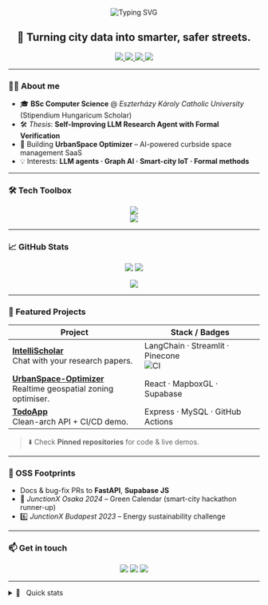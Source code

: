 <!-- Banner -->
<p align="center">
  <img src="https://readme-typing-svg.herokuapp.com?font=Fira+Code&pause=1000&center=true&vCenter=true&width=435&lines=Hey%2C+I'm+Shosei+%F0%9F%91%8B;Computer+Science+AI+Data+Science;Full%E2%80%91stack+Engineer+%7C+Researcher" alt="Typing SVG" />
</p>

<h2 align="center">🚀 Turning city data into smarter, safer streets.</h2>

<p align="center">
  <a href="https://github.com/Shosei-Abe">
    <img src="https://img.shields.io/github/followers/Shosei-Abe?label=Follow&style=social" />
  </a>
  <a href="https://www.linkedin.com/in/shoseiabe/">
    <img src="https://img.shields.io/badge/LinkedIn-0077B5?style=flat&logo=linkedin&logoColor=white"/>
  </a>
  <a href="mailto:syousei1999@gmail.com">
    <img src="https://img.shields.io/badge/Email-D14836?style=flat&logo=gmail&logoColor=white"/>
  </a>
  <a href="https://docs.google.com/document/d/1Aa1NT_NUspLjfT6Wu4EnEnBzxfQYLYcJ/edit?usp=sharing&ouid=112526321715738430776&rtpof=true&sd=true">
    <img src="https://img.shields.io/badge/CV-PDF-orange?style=flat&logo=adobe-acrobat-reader&logoColor=white"/>
  </a>
</p>

---

### 🧑‍💻 About me
- 🎓 **BSc Computer Science** @ *Eszterházy Károly Catholic University* (Stipendium Hungaricum Scholar)  
- 🛠️ *Thesis*: **Self-Improving LLM Research Agent with Formal Verification**  
- 🔭 Building **UrbanSpace Optimizer** – AI-powered curbside space management SaaS  
- 💡 Interests: **LLM agents · Graph AI · Smart-city IoT · Formal methods**

---

### 🛠 Tech Toolbox
<p align="center">
  <img src="https://skillicons.dev/icons?i=python,cpp,csharp,typescript,rust,java&perline=7" />
  <br/>
  <img src="https://skillicons.dev/icons?i=fastapi,react,nodejs,dotnet,docker,aws,postgres,graphql,mongodb" />
</p>

---

### 📈 GitHub Stats
<p align="center">
  <img src="https://github-readme-stats.vercel.app/api?username=Shosei-Abe&show_icons=true&theme=tokyonight" />
  <img src="https://github-readme-stats.vercel.app/api/top-langs/?username=Shosei-Abe&layout=compact&theme=tokyonight" />
</p>

<p align="center">
  <img src="https://github-profile-trophy.vercel.app/?username=Shosei-Abe&theme=tokyonight&no-bg=true&row=1&column=6"/>
</p>

---

### 🚀 Featured Projects
| Project | Stack / Badges |
|---|---|
| **[IntelliScholar](https://github.com/Shosei-Abe/intellischolar)**<br/>Chat with your research papers. | LangChain · Streamlit · Pinecone <br/>![CI](https://github.com/Shosei-Abe/intellischolar/actions/workflows/ci.yml/badge.svg) |
| **[UrbanSpace-Optimizer](https://github.com/Shosei-Abe/UrbanSpace-Optimizer)**<br/>Realtime geospatial zoning optimiser. | React · MapboxGL · Supabase |
| **[TodoApp](https://github.com/Shosei-Abe/TodoApp)**<br/>Clean-arch API + CI/CD demo. | Express · MySQL · GitHub Actions |

> ⬇️ Check **Pinned repositories** for code & live demos.

---

### 🌱 OSS Footprints
- Docs & bug-fix PRs to **FastAPI**, **Supabase JS**  
- 🥈 *JunctionX Osaka 2024* – Green Calendar (smart-city hackathon runner-up)  
- 6️⃣ *JunctionX Budapest 2023* – Energy sustainability challenge  

---

### 📫 Get in touch
<p align="center">
  <a href="https://www.linkedin.com/in/shoseiabe/"><img src="https://img.shields.io/badge/LinkedIn-Connect-blue?logo=linkedin"></a>
  <a href="mailto:syousei1999@gmail.com"><img src="https://img.shields.io/badge/Gmail-Send-red?logo=gmail"></a>
  <a href="https://abe.dev"><img src="https://img.shields.io/badge/Portfolio-abe.dev-black"></a>
</p>

---

<details>
<summary>📜 &nbsp; Quick stats</summary>

- ⏳ **3+ years** professional & academic software experience  
- 🚀 **50k+** lines of code shipped across 30 repos  
- 🗺️ Lived / worked in **Japan 🇯🇵 · Hungary 🇭🇺**

</details>
